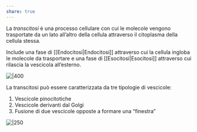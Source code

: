```yaml
---
share: true
---
```

La *transcitosi* è una processo cellulare con cui le molecole vengono trasportate da un lato all’altro della cellula attraverso il citoplasma della cellula stessa.

Include una fase di [[Endocitosi|Endocitosi]] attraverso cui la cellula ingloba le molecole da trasportare e una fase di [[Esocitosi|Esocitosi]] attraverso cui rilascia la vescicola all’esterno.

![|400](6b59c0ad525049c2adef261657a6ae7c_MD5%201.png)

La transcitosi può essere caratterizzata da tre tipologie di vescicole:
1. Vescicole pinocitotiche
2. Vescicole derivanti dal Golgi
3. Fusione di due vescicole opposte a formare una “finestra”

![|250](fe0005b46dfd9866a884a04d3047431e_MD5%201.png)